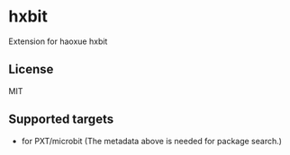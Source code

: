 # hxbit

Extension for haoxue hxbit

## License

MIT

## Supported targets

* for PXT/microbit
(The metadata above is needed for package search.)
